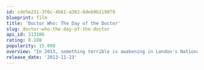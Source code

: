 ```yaml
---
id: cde5e231-3f6c-4b61-a382-8deb9b119079
blueprint: film
title: 'Doctor Who: The Day of the Doctor'
slug: doctor-who-the-day-of-the-doctor
api_id: 313106
rating: 8.188
popularity: 15.098
overview: "In 2013, something terrible is awakening in London's National Gallery; in 1562, a murderous plot is afoot in Elizabethan England; and somewhere in space an ancient battle reaches its devastating conclusion. All of reality is at stake as the Doctor's own dangerous past comes back to haunt him."
release_date: '2013-11-23'
---
```

